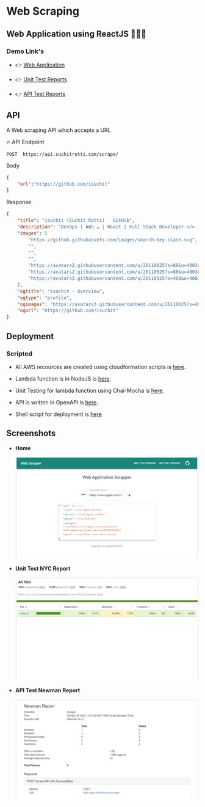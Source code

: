 # Web Scraping


## Web Application using ReactJS 🚀🚀🚀

### Demo Link's

- 👉 [Web Application](https://heuristic-lamport-d15a29.netlify.app/)

- 👉 [Unit Test Reports](https://heuristic-lamport-d15a29.netlify.app/lcov-report/index.html)

- 👉 [API Test Reports](https://heuristic-lamport-d15a29.netlify.app/api-report.html)


## API

A Web scraping API which accepts a URL

🔥 API Endpoint  
```https
POST  https://api.suchitrotti.com/scrape/
```
Body

```json
{
    "url":"https://github.com/isuchit"
}
```

Response

```json
{
    "title": "isuchit (Suchit Rotti) · GitHub",
    "description": "DevOps | AWS ☁ | React | Full Stack Developer </>. isuchit has 17 repositories available. Follow their code on GitHub.",
    "images": [
        "https://github.githubassets.com/images/search-key-slash.svg",
        "",
        "",
        "",
        "https://avatars2.githubusercontent.com/u/26110025?s=88&u=4003ef1272faa04b985f4a4890e4f1b3bfb325aa&v=4",
        "https://avatars2.githubusercontent.com/u/26110025?s=88&u=4003ef1272faa04b985f4a4890e4f1b3bfb325aa&v=4",
        "https://avatars3.githubusercontent.com/u/26110025?s=460&u=4003ef1272faa04b985f4a4890e4f1b3bfb325aa&v=4"
    ],
    "ogtitle": "isuchit - Overview",
    "ogtype": "profile",
    "ogimages": "https://avatars3.githubusercontent.com/u/26110025?s=400&u=4003ef1272faa04b985f4a4890e4f1b3bfb325aa&v=4",
    "ogurl": "https://github.com/isuchit"
}
```


## Deployment 

### Scripted
- All AWS recources are created using cloudformation scripts is [here](/cloudformation/index.yaml).

- Lambda function is in NodeJS is [here](functions/scrape-metadata/index.js).

- Unit Testing for lambda function using Chai-Mocha is [here](functions/scrape-metadata/test/index.test.js).

- API is written in OpenAPI is [here](api/openapi.yml).

- Shell script for deployment is [here](tilities/deploy-infra.sh)


## Screenshots

- **Home**

  ![Home](/screenshots/Home.png)
  
- **Unit Test NYC Report**

  ![NYC](/screenshots/NYC.png)
  
- **API Test Newman Report**

  ![API](/screenshots/API.png)